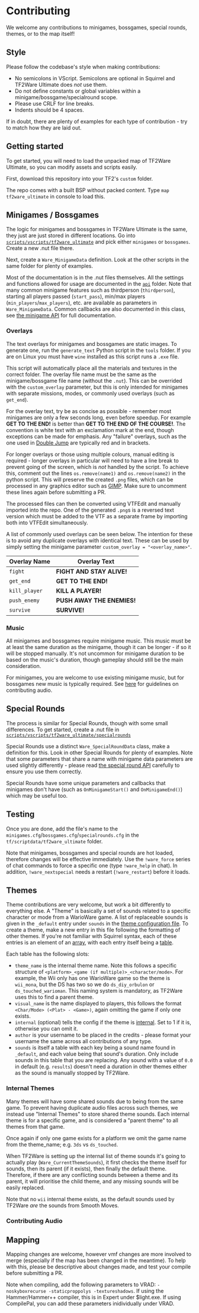 # Contributing
We welcome any contributions to minigames, bossgames, special rounds, themes, or to the map itself!

## Style
Please follow the codebase's style when making contributions:
* No semicolons in VScript. Semicolons are optional in Squirrel and TF2Ware Ultimate does *not* use them.
* Do not define constants or global variables within a minigame/bossgame/specialround scope.
* Please use CRLF for line breaks.
* Indents should be 4 spaces.

If in doubt, there are plenty of examples for each type of contribution - try to match how they are laid out.

## Getting started
To get started, you will need to load the unpacked map of TF2Ware Ultimate, so you can modify assets and scripts easily.

First, download this repository into your TF2's `custom` folder. 

The repo comes with a built BSP without packed content. Type `map tf2ware_ultimate` in console to load this.

## Minigames / Bossgames
The logic for minigames and bossgames in TF2Ware Ultimate is the same, they just are just stored in different locations. Go into [`scripts/vscripts/tf2ware_ultimate`](scripts/vscripts/tf2ware_ultimate/) and pick either `minigames` or `bossgames`.
Create a new .nut file there.

Next, create a `Ware_MinigameData` definition. Look at the other scripts in the same folder for plenty of examples.

Most of the documentation is in the .nut files themselves. All the settings and functions allowed for usage are documented in the [`api`](scripts/vscripts/tf2ware_ultimate/api/) folder. Note that many common minigame features such as thirdperson (`thirdperson`), starting all players passed (`start_pass`), min/max players (`min_players`/`max_players`), etc. are available as parameters in `Ware_MinigameData`. Common callbacks are also documented in this class, see [the minigame API](scripts/vscripts/tf2ware_ultimate/api/minigame.nut) for full documentation.

### Overlays
The text overlays for minigames and bossgames are static images. To generate one, run the `generate_text` Python script in the `tools` folder. If you are on Linux you must have `wine` installed as this script runs a `.exe` file.

This script will automatically place all the materials and textures in the correct folder. The overlay file name must be the same as the minigame/bossgame file name (without the `.nut`). This can be overrided with the `custom_overlay` parameter, but this is only intended for minigames with separate missions, modes, or commonly used overlays (such as `get_end`).

For the overlay text, try be as concise as possible - remember most minigames are only a few seconds long, even before speedup. For example **GET TO THE END!** is better than **GET TO THE END OF THE COURSE!**. The convention is white text with an exclamation mark at the end, though exceptions can be made for emphasis. Any "failure" overlays, such as the one used in [Double Jump](scripts/vscripts/tf2ware_ultimate/minigames/double_jump.nut) are typically red and in brackets.

For longer overlays or those using multiple colours, manual editing is required - longer overlays in particular will need to have a line break to prevent going of the screen, which is *not* handled by the script. To achieve this, comment out the lines `os.remove(name1)` and `os.remove(name2)` in the python script. This will preserve the created `.png` files, which can be processed in any graphics editor such as [GIMP](https://www.gimp.org/). Make sure to uncomment these lines again before submitting a PR.

The processed files can then be converted using VTFEdit and manually imported into the repo. One of the generated `.png`s is a reversed text version which must be added to the VTF as a separate frame by importing both into VTFEdit simultaneously.

A list of commonly used overlays can be seen below. The intention for these is to avoid any duplicate overlays with identical text. These can be used by simply setting the minigame parameter `custom_overlay = "<overlay_name>"`.

| Overlay Name | Overlay Text |
| --- | --- |
| `fight` | **FIGHT AND STAY ALIVE!** |
| `get_end` | **GET TO THE END!** |
| `kill_player` | **KILL A PLAYER!** |
| `push_enemy` | **PUSH AWAY THE ENEMIES!** |
| `survive` | **SURVIVE!** |

### Music
All minigames and bossgames require minigame music. This music must be at least the same duration as the minigame, though it can be longer - if so it will be stopped manually. It's not uncommon for minigame duration to be based on the music's duration, though gameplay should still be the main consideration.

For minigames, you are welcome to use existing minigame music, but for bossgames new music is typically required. See [here](#contributing-audio) for guidelines on contributing audio.

## Special Rounds
The process is similar for Special Rounds, though with some small differences. To get started, create a .nut file in [`scripts/vscripts/tf2ware_ultimate/specialrounds`](scripts/vscripts/tf2ware_ultimate/specialrounds/)

Special Rounds use a distinct `Ware_SpecialRoundData` class, make a definition for this. Look in other Special Rounds for plenty of examples. Note that some parameters that share a name with minigame data parameters are used slightly differently - please read [the special round API](scripts/vscripts/tf2ware_ultimate/api/specialround.nut) carefully to ensure you use them correctly.

Special Rounds have some unique parameters and callbacks that minigames don't have (such as `OnMinigameStart()` and `OnMinigameEnd()`) which may be useful too.

## Testing

Once you are done, add the file's name to the `minigames.cfg`/`bossgames.cfg`/`specialrounds.cfg` in the `tf/scriptdata/tf2ware_ultimate` folder. 

Note that minigames, bossgames and special rounds are hot loaded, therefore changes will be effective immediately. Use the `!ware_force` series of chat commands to force a specific one (type `!ware_help` in chat). In addition, `!ware_nextspecial` needs a restart (`!ware_restart`) before it loads.

## Themes
Theme contributions are very welcome, but work a bit differently to everything else. A "Theme" is basically a set of sounds related to a specific character or mode from a WarioWare game. A list of replaceable sounds is given in the `_default` entry under `sounds` in the [theme configuration file](cfg/tf2ware_ultimate/themes.cfg). To create a theme, make a new entry in this file following the formatting of other themes. If you're not familiar with Squirrel syntax, each of these entries is an element of an [array](http://squirrel-lang.org/squirreldoc/reference/language/arrays.html), with each entry itself being a [table](http://squirrel-lang.org/squirreldoc/reference/language/tables.html).

Each table has the following slots:
* `theme_name` is the internal theme name. Note this follows a specific structure of `<platform>_<game (if multiple)>_<character/mode>`. For example, the Wii only has one WarioWare game so the theme is `wii_mona`, but the DS has two so we do `ds_diy_orbulon` or `ds_touched_warioman`. This naming system is mandatory, as TF2Ware uses this to find a parent theme.
* `visual_name` is the name displayed to players, this follows the format `<Char/Mode> (<Plat> - <Game>)`, again omitting the game if only one exists.
* `internal` (optional) tells the config if the theme is [internal](#internal-themes). Set to 1 if it is, otherwise you can omit it.
* `author` is your username to be placed in the credits - please format your username the same across all contributions of any type.
* `sounds` is itself a table with each key being a sound name found in `_default`, and each value being that sound's duration. Only include sounds in this table that you are replacing. Any sound with a value of `0.0` in default (e.g. `results`) doesn't need a duration in other themes either as the sound is manually stopped by TF2Ware.

### Internal Themes
Many themes will have some shared sounds due to being from the same game. To prevent having duplicate audio files across such themes, we instead use "Internal Themes" to store shared theme sounds. Each internal theme is for a specific game, and is considered a "parent theme" to all themes from that game.

Once again if only one game exists for a platform we omit the game name from the theme_name; e.g. `3ds` vs `ds_touched`.

When TF2Ware is setting up the internal list of theme sounds it's going to actually play (`Ware_CurrentThemeSounds`), it first checks the theme itself for sounds, then its parent (if it exists), then finally the default theme. Therefore, if there are any conflicting sounds between a theme and its parent, it will prioritise the child theme, and any missing sounds will be easily replaced.

Note that no `wii` internal theme exists, as the default sounds used by TF2Ware *are* the sounds from Smooth Moves.

### Contributing Audio

## Mapping

Mapping changes are welcome, however vmf changes are more involved to merge (especially if the map has been changed in the meantime). To help with this, please be descriptive about changes made, and test your compile before submitting a PR.

Note when compiling, add the following parameters to VRAD: `-noskyboxrecurse -staticproppolys -textureshadows`. If using the Hammer/Hammer++ compiler, this is in Expert under $light.exe. If using CompilePal, you can add these parameters inidividually under VRAD.